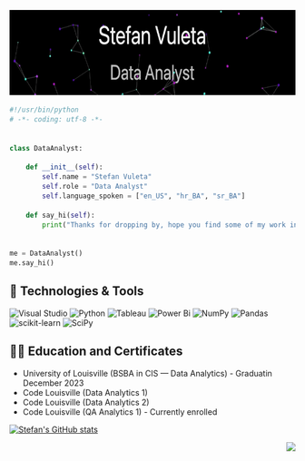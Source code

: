 <p align="center">
  <img width="810" img height="150" src="Banner.gif">
</p>


```python
#!/usr/bin/python
# -*- coding: utf-8 -*-


class DataAnalyst:

    def __init__(self):
        self.name = "Stefan Vuleta"
        self.role = "Data Analyst"
        self.language_spoken = ["en_US", "hr_BA", "sr_BA"]

    def say_hi(self):
        print("Thanks for dropping by, hope you find some of my work interesting.")


me = DataAnalyst()
me.say_hi()
```

## 🔧 Technologies & Tools

![Visual Studio](https://img.shields.io/badge/Visual%20Studio-5C2D91.svg?style=for-the-badge&logo=visual-studio&logoColor=white)
![Python](https://img.shields.io/badge/python-5C2D91?style=for-the-badge&logo=python&logoColor=ffdd54)
![Tableau](https://img.shields.io/badge/Tableau-5C2D91?style=for-the-badge&logo=Tableau&logoColor=white)
![Power Bi](https://img.shields.io/badge/power_bi-5C2D91?style=for-the-badge&logo=powerbi&logoColor=black)
![NumPy](https://img.shields.io/badge/numpy-5C2D91.svg?style=for-the-badge&logo=numpy&logoColor=white)
![Pandas](https://img.shields.io/badge/pandas-5C2D91.svg?style=for-the-badge&logo=pandas&logoColor=white)
![scikit-learn](https://img.shields.io/badge/scikit--learn-5C2D91.svg?style=for-the-badge&logo=scikit-learn&logoColor=white)
![SciPy](https://img.shields.io/badge/SciPy-5C2D91.svg?style=for-the-badge&logo=scipy&logoColor=%white)

## 👨‍🎓 Education and Certificates

- University of Louisville (BSBA in CIS — Data Analytics) - Graduatin December 2023
- Code Louisville (Data Analytics 1)
- Code Louisville (Data Analytics 2)
- Code Louisville (QA Analytics 1) - Currently enrolled

[![Stefan's GitHub stats](https://github-readme-stats.vercel.app/api?username=stefanalytical&show_icons=true&theme=tokyonight&hide=contribs,issues)](https://github.com/stefanalytical)



<img align="right" src="https://komarev.com/ghpvc/?username=stefanalytical">


